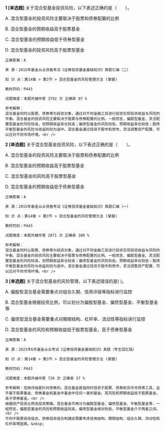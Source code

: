 **1 [单选题]** 
关于混合型基金投资风险，以下表述正确的是（　　）。

A. 混合型基金的投资风险主要取决于股票和债券配置的比例

B. 混合型基金的预期收益高于股票基金

C. 混合型基金的预期收益低于债券型基金

D. 混合型基金的投资风险高于股票型基金

```
正确答案：A

来 源：2015年基金从业资格考试《证券投资基金基础知识》真题汇编（二）

知 识 点：第14章 > 第3节 > 混合型基金的风险管理方法 (掌握)

教材页码：P443

试题难度：本题共被作答 3792 次 正确率 97 %

参考解释：
混合基金同时以股票、债券等为投资对象，通过对不同金融工具进行投资实现投资收益与风险的平衡。混合基金的投资风险主要取决于股票与债券配置的比例。一般而言，偏股型基金、灵活配置型基金的风险较高，但预期收益率也较高；偏债型基金的风险较低，预期收益率也较低；股债平衡型基金的风险与收益则较为适中。混合基金通过投资于股市和债市，灵活调整资产配置，可以应对不同市场环境。<br />

```


**2 [单选题]** 
关于混合型基金投资风险，以下表述正确的是（　　）。

A. 混合型基金的投资风险主要取决于股票和债券配置的比例

B. 混合型基金的预期收益高于股票型基金

C. 混合型基金的风险高于股票型基金

D. 混合型基金的预期收益低于债券型基金

```
正确答案：A

来 源：2015年基金从业资格考试《证券投资基金基础知识》真题汇编（一）

知 识 点：第14章 > 第3节 > 混合型基金的风险管理方法 (掌握)

教材页码：P443

试题难度：本题共被作答 2871 次 正确率 100 %

参考解释：
混合基金同时以股票、债券等为投资对象，通过对不同金融工具进行投资实现投资收益与风险的平衡。混合基金的投资风险主要取决于股票与债券配置的比例。一般而言，偏股型基金、灵活配置型基金的风险较高，但预期收益率也较高；偏债型基金的风险较低，预期收益率也较低；股债平衡型基金的风险与收益则较为适中。混合基金通过投资于股市和债市，灵活调整资产配置，可以应对不同市场环境。<br />

```


**3 [单选题]** 关于混合型基金的风险管理，以下表述错误的是( )。

A. 偏股型混合基金需要重点对组合久期、信用评级等指标进行监控

B. 混合型基金根据投资比例，可以划分为偏股型基金、偏债型基金、平衡型基金等

C. 偏债型混合基金需要重点对期限结构、杠杆率、流动性等指标进行监控

D. 混合型基金的风险和预期收益低于股票型基金，高于债券型基金

```
正确答案：A

来 源：2021年6月基金从业考试《证券投资基金基础知识》真题（考生回忆版）

知 识 点：第14章 > 第3节 > 混合型基金的风险管理方法 (掌握)

教材页码：P443

试题难度：本题共被作答 728 次 正确率 57 %

参考解释：信用评级是针对债券的。混合基金是指同时投资于股票、债券和货币市场等工具，且不属于股票基金、债券基金和基金中基金中任何一类的基金。其风险和预期收益低于股票基金，高于债券基金。<br />
根据资产投资比例及投资策略，混合基金可再分为偏股型基金、偏债型基金、平衡型基金等，一般而言，偏股型基金的风险和预期收益较高，偏债型基金相对较低，平衡型基金介于两者之间。<br />
不同于股票投资组合，债券投资组合构建还需要考虑信用结构、期限结构、组合久期、流动性和杠杆率等因素。&nbsp;
```

